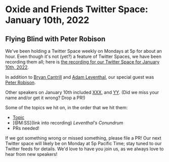 # Oxide and Friends Twitter Space: January 10th, 2022

## Flying Blind with Peter Robison

We've been holding a Twitter Space weekly on Mondays at 5p for about an hour.
Even though it's not (yet?) a feature of Twitter Spaces, we have been
recording them all; here is
[the recording for our Twitter Space for January 10th, 2022](https://youtu.be/q6i9NPslfE4).

In addition to
[Bryan Cantrill](https://twitter.com/bcantrill) and
[Adam Leventhal](https://twitter.com/ahl),
our special guest was
[Peter Robison](https://twitter.com/petermrobison).

Other speakers on January 10th included
[XXX](),
and [YY]().
(Did we miss your name and/or get it wrong? Drop a PR!)

Some of the topics we hit on, in the order that we hit them:

- [Topic](link)
- [@M:SS](link into recording)
  *Leventhal's Conundrum*
- PRs needed!

If we got something wrong or missed something, please file a PR!
Our next Twitter space will likely be on Monday at 5p Pacific Time; stay tuned
to our Twitter feeds for details.  We'd love to have you join us, as we
always love to hear from new speakers!

